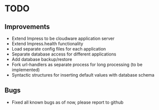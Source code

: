 # TODO

## Improvements

* Extend Impress to be cloudware application server
* Extend Impress.health functionality
* Load separate config files for each application
* Separate database access for different applications
* Add database backup/restore
* Fork url-handlers as separate process for long processing (to be implemented)
* Syntactic structures for inserting default values with database schema

## Bugs

* Fixed all known bugs as of now, please report to github

